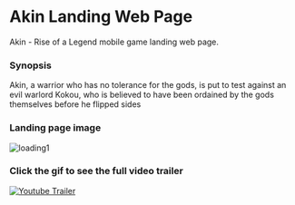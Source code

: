 # Akin Landing Web Page
Akin - Rise of a Legend mobile game landing web page.

### Synopsis
Akin, a warrior who has no tolerance for the gods, is put to test against an evil warlord Kokou, who is believed to have been ordained by the gods themselves before he flipped sides

### Landing page image
<img src="https://i.ibb.co/fvK01W9/loading1.png" alt="loading1" border="0">

### Click the gif to see the full video trailer
<a href="http://www.youtube.com/watch?feature=player_embedded&v=N6UUzXSnfvY
" target="_blank"><img src="akin_gif_mid.gif" alt="Youtube Trailer" title="Youtube Trailer" border="0"></a>
